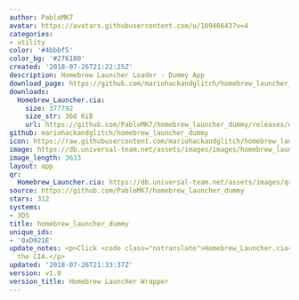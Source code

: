 ```yaml
---
author: PabloMK7
avatar: https://avatars.githubusercontent.com/u/10946643?v=4
categories:
- utility
color: '#4bbbf5'
color_bg: '#276180'
created: '2018-07-26T21:22:25Z'
description: Homebrew Launcher Loader - Dummy App
download_page: https://github.com/mariohackandglitch/homebrew_launcher_dummy/releases
downloads:
  Homebrew_Launcher.cia:
    size: 377792
    size_str: 368 KiB
    url: https://github.com/PabloMK7/homebrew_launcher_dummy/releases/download/v1.0/Homebrew_Launcher.cia
github: mariohackandglitch/homebrew_launcher_dummy
icon: https://raw.githubusercontent.com/mariohackandglitch/homebrew_launcher_dummy/master/resources/icon.png
image: https://db.universal-team.net/assets/images/images/homebrew_launcher_dummy.png
image_length: 3633
layout: app
qr:
  Homebrew_Launcher.cia: https://db.universal-team.net/assets/images/qr/homebrew_launcher-cia.png
source: https://github.com/PabloMK7/homebrew_launcher_dummy
stars: 312
systems:
- 3DS
title: homebrew_launcher_dummy
unique_ids:
- '0xD921E'
update_notes: <p>Click <code class="notranslate">Homebrew_Launcher.cia</code> to download
  the CIA.</p>
updated: '2018-07-26T21:33:37Z'
version: v1.0
version_title: Homebrew Launcher Wrapper
---
```

